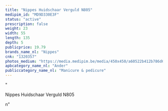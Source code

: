 ```yaml
---
title: "Nippes Huidschaar Verguld N805"
medipim_id: "MD9D330E3F"
status: "active"
prescription: false
weight: 23
width: 55
length: 135
depth: 5
publicprice: 19.79
brands_name_nl: "Nippes"
cnk: "1320357"
photos_medium: "https://media.medipim.be/media/450x450/a60522b412b786d6f029deeb36ad5425be5c47f3.jpg"
apbcategory_name_nl: "Ander"
publiccategory_name_nl: "Manicure & pedicure"
---
```

"<p>Nippes Huidschaar Verguld N805</p>n"
